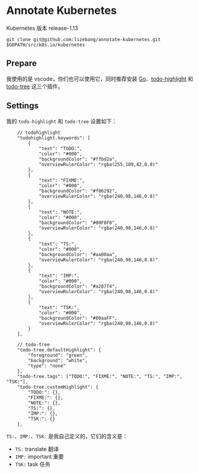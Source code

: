 # Annotate Kubernetes

Kubernetes 版本 release-1.13

```
git clone git@github.com:lizebang/annotate-kubernetes.git $GOPATH/src/k8s.io/kubernetes
```

## Prepare

我使用的是 vscode，你们也可以使用它，同时推荐安装 [Go](https://marketplace.visualstudio.com/items?itemName=ms-vscode.Go)、[todo-highlight](https://marketplace.visualstudio.com/items?itemName=wayou.vscode-todo-highlight) 和 [todo-tree](https://marketplace.visualstudio.com/items?itemName=Gruntfuggly.todo-tree) 这三个插件。

## Settings

我的 `todo-highlight` 和 `todo-tree` 设置如下：

```settings
	// todohighlight
	"todohighlight.keywords": [
		{
			"text": "TODO:",
			"color": "#000",
			"backgroundColor": "#ffbd2a",
			"overviewRulerColor": "rgba(255,189,42,0.8)"
		},
		{
			"text": "FIXME:",
			"color": "#000",
			"backgroundColor": "#f06292",
			"overviewRulerColor": "rgba(240,98,146,0.8)"
		},
		{
			"text": "NOTE:",
			"color": "#000",
			"backgroundColor": "#00F0F0",
			"overviewRulerColor": "rgba(240,98,146,0.8)"
		},
		{
			"text": "TS:",
			"color": "#000",
			"backgroundColor": "#aa00aa",
			"overviewRulerColor": "rgba(240,98,146,0.8)"
		},
		{
			"text": "IMP:",
			"color": "#000",
			"backgroundColor": "#a287f4",
			"overviewRulerColor": "rgba(240,98,146,0.8)"
		},
		{
			"text": "TSK:",
			"color": "#000",
			"backgroundColor": "#00aaFF",
			"overviewRulerColor": "rgba(240,98,146,0.8)"
		}
	],

	// todo-tree
	"todo-tree.defaultHighlight": {
		"foreground": "green",
		"background": "white",
		"type": "none"
	},
	"todo-tree.tags": ["TODO:", "FIXME:", "NOTE:", "TS:", "IMP:", "TSK:"],
	"todo-tree.customHighlight": {
		"TODO:": {},
		"FIXME:": {},
		"NOTE:": {},
		"TS:": {},
		"IMP:": {},
		"TSK:": {}
	},
```

`TS:`、`IMP:`、`TSK:` 是我自己定义的，它们的含义是：

- `TS:` translate 翻译
- `IMP:` important 重要
- `TSK:` task 任务
